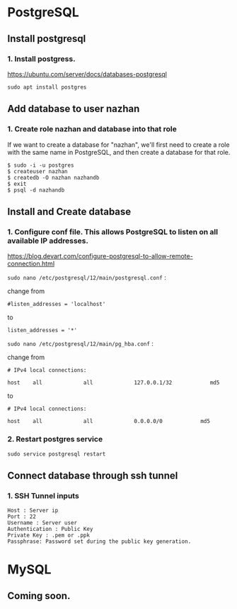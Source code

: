 # PostgreSQL

## Install postgresql

### 1. Install postgress.

https://ubuntu.com/server/docs/databases-postgresql

`sudo apt install postgres `

## Add database to user nazhan

### 1. Create role nazhan and database into that role

If we want to create a database for "nazhan", we'll first need to create a role with the same name in PostgreSQL, and then create a database for that role.

```
$ sudo -i -u postgres
$ createuser nazhan
$ createdb -O nazhan nazhandb
$ exit
$ psql -d nazhandb
```

## Install and Create database

### 1. Configure conf file. This allows PostgreSQL to listen on all available IP addresses.

https://blog.devart.com/configure-postgresql-to-allow-remote-connection.html

`sudo nano /etc/postgresql/12/main/postgresql.conf` :

change from

```
#listen_addresses = 'localhost'
```

to

```
listen_addresses = '*'
```

`sudo nano /etc/postgresql/12/main/pg_hba.conf` :

change from

```
# IPv4 local connections:

host    all             all             127.0.0.1/32            md5
```

to

```
# IPv4 local connections:

host    all             all             0.0.0.0/0            md5
```

### 2. Restart postgres service

`sudo service postgresql restart`

## Connect database through ssh tunnel

### 1. SSH Tunnel inputs

```
Host : Server ip
Port : 22
Username : Server user
Authentication : Public Key
Private Key : .pem or .ppk
Passphrase: Password set during the public key generation.
```

# MySQL

## Coming soon.
